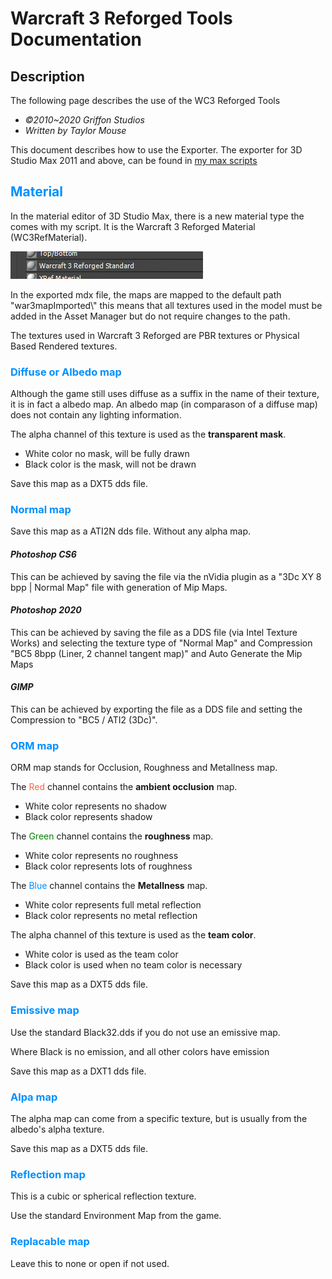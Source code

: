 # Warcraft 3 Reforged Tools Documentation

## Description

The following page describes the use of the WC3 Reforged Tools

- *©2010~2020 Griffon Studios*
- *Written by Taylor Mouse*

This document describes how to use the Exporter.
The exporter for 3D Studio Max 2011 and above, can be found in [my max scripts](https://github.com/TaylorMouse/MaxScripts)

## <span style="color:#0090ff">Material</span>

In the material editor of 3D Studio Max, there is a new material type the comes with my script. It is the Warcraft 3 Reforged Material (WC3RefMaterial).

![main menu](/images/exporter_001.png)

In the exported mdx file, the maps are mapped to the default path "war3mapImported\\" this means that all textures used in the model must be added in the Asset Manager but do not require changes to the path.

The textures used in Warcraft 3 Reforged are PBR textures or Physical Based Rendered textures.

### <span style="color:#0090ff">Diffuse or Albedo map</span>

Although the game still uses diffuse as a suffix in the name of their texture, it is in fact a albedo map. An albedo map (in comparason of a diffuse map) does not contain any lighting information.

The alpha channel of this texture is used as the **transparent mask**.

- White color no mask, will be fully drawn
- Black color is the mask, will not be drawn

Save this map as a DXT5 dds file.

### <span style="color:#0090ff">Normal map</span>

Save this map as a ATI2N dds file. Without any alpha map.

#### *Photoshop CS6*

This can be achieved by saving the file via the nVidia plugin as a "3Dc XY 8 bpp | Normal Map" file with generation of Mip Maps.

#### *Photoshop 2020*

This can be achieved by saving the file as a DDS file (via Intel Texture Works) and selecting the texture type of "Normal Map" and Compression "BC5 8bpp (Liner, 2 channel tangent map)" and Auto Generate the Mip Maps

#### *GIMP*

This can be achieved by exporting the file as a DDS file and setting the Compression to "BC5 / ATI2 (3Dc)".

### <span style="color:#0090ff">ORM map</span>

ORM map stands for Occlusion, Roughness and Metallness map.

The <span style="color:tomato">Red</span> channel contains the **ambient occlusion** map.

- White color represents no shadow
- Black color represents shadow

The <span style="color:green">Green</span> channel contains the **roughness** map.

- White color represents no roughness
- Black color represents lots of roughness

The <span style="color:#0090ff">Blue</span> channel contains the **Metallness** map.

- White color represents full metal reflection
- Black color represents no metal reflection

The alpha channel of this texture is used as the **team color**.

- White color is used as the team color
- Black color is used when no team color is necessary

Save this map as a DXT5 dds file.

### <div style="color:#0090ff">Emissive map</div>

Use the standard Black32.dds if you do not use an emissive map.

Where Black is no emission, and all other colors have emission

Save this map as a DXT1 dds file.

### <span style="color:#0090ff">Alpa map</span>

The alpha map can come from a specific texture, but is usually from the albedo's alpha texture.

Save this map as a DXT5 dds file.

### <span style="color:#0090ff">Reflection map</span>

This is a cubic or spherical reflection texture. 

Use the standard Environment Map from the game.

### <span style="color:#0090ff">Replacable map</span>

Leave this to none or open if not used.